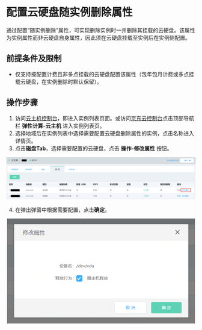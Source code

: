 # 配置云硬盘随实例删除属性

通过配置“随实例删除”属性，可实现删除实例时一并删除其挂载的云硬盘。该属性为实例属性而非云硬盘自身属性，因此须在云硬盘挂载至实例后在实例侧配置。

## 前提条件及限制

* 仅支持按配置计费且非多点挂载的云硬盘配置该属性（包年包月计费或多点挂载云硬盘，在实例删除时默认保留）。


## 操作步骤
1. 访问[云主机控制台](https://cns-console.jdcloud.com/host/compute/list)，即进入实例列表页面。或访问[京东云控制台](https://console.jdcloud.com)点击顶部导航栏 **弹性计算-云主机** 进入实例列表页。
2. 选择地域后在实例列表中选择需要配置云硬盘删除属性的实例，点击名称进入详情页。
3. 点击**磁盘Tab**，选择需要配置的云硬盘，点击 **操作-修改属性** 按钮。
<div align="center"><img src="../../../../../image/vm/deleteattribute1.png" width="900"></div>

4. 在弹出弹窗中根据需要配置，点击**确定**。
<div align="center"><img src="../../../../../image/vm/deleteattribute2.png" width="500"></div>



